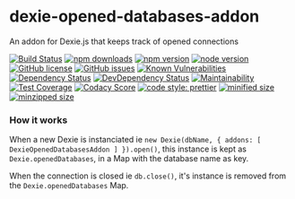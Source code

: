 # dexie-opened-databases-addon
An addon for Dexie.js that keeps track of opened connections

[![Build Status](https://www.travis-ci.org/andrehtissot/dexie-opened-databases-addon.svg?branch=master)](https://www.travis-ci.org/andrehtissot/dexie-opened-databases-addon)
[![npm downloads](https://img.shields.io/npm/dt/dexie-opened-databases-addon.svg)](https://www.npmjs.com/package/dexie-opened-databases-addon)
[![npm version](https://img.shields.io/npm/v/dexie-opened-databases-addon.svg)](https://www.npmjs.com/package/dexie-opened-databases-addon)
[![node version](https://img.shields.io/node/v/dexie-opened-databases-addon.svg)](https://www.npmjs.com/package/dexie-opened-databases-addon)
[![GitHub license](https://img.shields.io/github/license/andrehtissot/dexie-opened-databases-addon.svg)](https://github.com/andrehtissot/dexie-opened-databases-addon/blob/master/LICENSE)
[![GitHub issues](https://img.shields.io/github/issues/andrehtissot/dexie-opened-databases-addon.svg)](https://github.com/andrehtissot/dexie-opened-databases-addon/issues)
[![Known Vulnerabilities](https://snyk.io/test/github/andrehtissot/dexie-opened-databases-addon/badge.svg?targetFile=package.json)](https://snyk.io/test/github/andrehtissot/dexie-opened-databases-addon?targetFile=package.json)
[![Dependency Status](https://img.shields.io/david/andrehtissot/dexie-opened-databases-addon.svg)](https://david-dm.org/andrehtissot/dexie-opened-databases-addon)
[![DevDependency Status](https://img.shields.io/david/dev/andrehtissot/dexie-opened-databases-addon.svg)](https://david-dm.org/andrehtissot/dexie-opened-databases-addon?type=dev)
[![Maintainability](https://api.codeclimate.com/v1/badges/1257f78f1a31db60f684/maintainability)](https://codeclimate.com/github/andrehtissot/dexie-opened-databases-addon/maintainability)
[![Test Coverage](https://api.codeclimate.com/v1/badges/1257f78f1a31db60f684/test_coverage)](https://codeclimate.com/github/andrehtissot/dexie-opened-databases-addon/test_coverage)
[![Codacy Score](https://api.codacy.com/project/badge/Grade/dafc9b24e8854347ba2cd0ab7cbf9b3b)](https://app.codacy.com/app/andrehtissot/dexie-opened-databases-addon?utm_source=github.com&utm_medium=referral&utm_content=andrehtissot/dexie-opened-databases-addon&utm_campaign=Badge_Grade_Dashboard)
[![code style: prettier](https://img.shields.io/badge/code_style-prettier-ff69b4.svg)](https://github.com/prettier/prettier)
[![minified size](https://img.shields.io/bundlephobia/min/dexie-opened-databases-addon.svg)](https://www.npmjs.com/package/dexie-opened-databases-addon)
[![minzipped size](https://img.shields.io/bundlephobia/minzip/dexie-opened-databases-addon.svg)](https://www.npmjs.com/package/dexie-opened-databases-addon)

### How it works

When a new Dexie is instanciated ie `new Dexie(dbName, { addons: [ DexieOpenedDatabasesAddon ] }).open()`, this instance is kept as `Dexie.openedDatabases`, in a Map with the database name as key.

When the connection is closed ie `db.close()`, it's instance is removed from the `Dexie.openedDatabases` Map.
